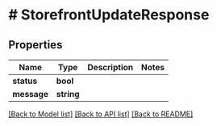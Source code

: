 # # StorefrontUpdateResponse

## Properties

Name | Type | Description | Notes
------------ | ------------- | ------------- | -------------
**status** | **bool** |  |
**message** | **string** |  |

[[Back to Model list]](../../README.md#models) [[Back to API list]](../../README.md#endpoints) [[Back to README]](../../README.md)
